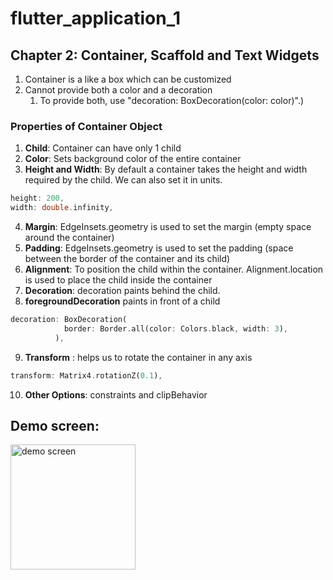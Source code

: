 # flutter_application_1

## Chapter 2: Container, Scaffold and Text Widgets

1. Container is a like a box which can be customized
2. Cannot provide both a color and a decoration
   1. To provide both, use "decoration: BoxDecoration(color: color)".)

### Properties of Container Object

1. **Child**: Container can have only 1 child
2. **Color**: Sets background color of the entire container
3. **Height and Width**: By default a container takes the height and width required by the child. We can also set it in units.

```dart
height: 200,
width: double.infinity,
```

4. **Margin**: EdgeInsets.geometry is used to set the margin (empty space around the container)
5. **Padding**: EdgeInsets.geometry is used to set the padding (space between the border of the container and its child)
6. **Alignment**: To position the child within the container. Alignment.location is used to place the child inside the container
7. **Decoration**: decoration paints behind the child.
8. **foregroundDecoration** paints in front of a child

```dart
decoration: BoxDecoration(
            border: Border.all(color: Colors.black, width: 3),
          ),
```

9. **Transform** : helps us to rotate the container in any axis

```dart
transform: Matrix4.rotationZ(0.1),
```

10. **Other Options**: constraints and clipBehavior

## Demo screen:

<img src="https://res.cloudinary.com/dhamikauser/image/upload/v1659354525/flutter-tut-demo/sim-screen-2_shifsl.png" alt="demo screen" width="200" />
